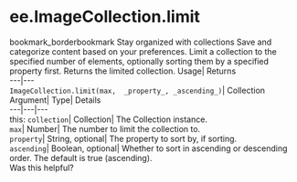  
#  ee.ImageCollection.limit
bookmark_borderbookmark Stay organized with collections  Save and categorize content based on your preferences.
Limit a collection to the specified number of elements, optionally sorting them by a specified property first. 
Returns the limited collection.
Usage| Returns  
---|---  
`ImageCollection.limit(max,  _property_, _ascending_)`| Collection  
Argument| Type| Details  
---|---|---  
this: `collection`| Collection| The Collection instance.  
`max`| Number| The number to limit the collection to.  
`property`| String, optional| The property to sort by, if sorting.  
`ascending`| Boolean, optional| Whether to sort in ascending or descending order. The default is true (ascending).  
Was this helpful?

